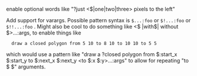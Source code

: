 enable optional words like "?just <$|one|two|three> pixels to the left"

Add support for varargs. Possible pattern syntax is `$...:foo` or `$!...:foo` or `$!!...:foo` .
Might also be cool to do something like <$ |with$| without $>...:args, to enable things like

      draw a closed polygon from 5 10 to 8 10 to 10 10 to 5 5

which would use a pattern like "draw a ?closed polygon from $:start_x $:start_y to $:next_x $:next_y <to $:x $:y>...:args"
to allow for repeating "to $ $" arguments.
